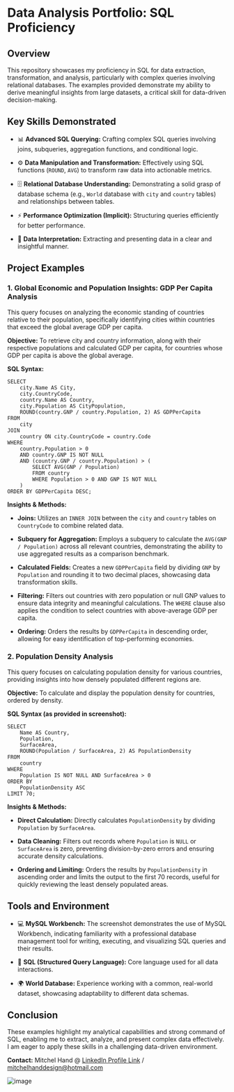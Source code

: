 # Data Analysis Portfolio: SQL Proficiency

## Overview

This repository showcases my proficiency in SQL for data extraction, transformation, and analysis, particularly with complex queries involving relational databases. The examples provided demonstrate my ability to derive meaningful insights from large datasets, a critical skill for data-driven decision-making.

## Key Skills Demonstrated

* 📊 **Advanced SQL Querying:** Crafting complex SQL queries involving joins, subqueries, aggregation functions, and conditional logic.

* ⚙️ **Data Manipulation and Transformation:** Effectively using SQL functions (`ROUND`, `AVG`) to transform raw data into actionable metrics.

* 🗄️ **Relational Database Understanding:** Demonstrating a solid grasp of database schema (e.g., `World` database with `city` and `country` tables) and relationships between tables.

* ⚡ **Performance Optimization (Implicit):** Structuring queries efficiently for better performance.

* 🧠 **Data Interpretation:** Extracting and presenting data in a clear and insightful manner.

## Project Examples

### 1. Global Economic and Population Insights: GDP Per Capita Analysis

This query focuses on analyzing the economic standing of countries relative to their population, specifically identifying cities within countries that exceed the global average GDP per capita.

**Objective:** To retrieve city and country information, along with their respective populations and calculated GDP per capita, for countries whose GDP per capita is above the global average.

**SQL Syntax:**

```
SELECT
    city.Name AS City,
    city.CountryCode,
    country.Name AS Country,
    city.Population AS CityPopulation,
    ROUND(country.GNP / country.Population, 2) AS GDPPerCapita
FROM
    city
JOIN
    country ON city.CountryCode = country.Code
WHERE
    country.Population > 0
    AND country.GNP IS NOT NULL
    AND (country.GNP / country.Population) > (
        SELECT AVG(GNP / Population)
        FROM country
        WHERE Population > 0 AND GNP IS NOT NULL
    )
ORDER BY GDPPerCapita DESC;

```

**Insights & Methods:**

* **Joins:** Utilizes an `INNER JOIN` between the `city` and `country` tables on `CountryCode` to combine related data.

* **Subquery for Aggregation:** Employs a subquery to calculate the `AVG(GNP / Population)` across all relevant countries, demonstrating the ability to use aggregated results as a comparison benchmark.

* **Calculated Fields:** Creates a new `GDPPerCapita` field by dividing `GNP` by `Population` and rounding it to two decimal places, showcasing data transformation skills.

* **Filtering:** Filters out countries with zero population or null GNP values to ensure data integrity and meaningful calculations. The `WHERE` clause also applies the condition to select countries with above-average GDP per capita.

* **Ordering:** Orders the results by `GDPPerCapita` in descending order, allowing for easy identification of top-performing economies.

### 2. Population Density Analysis

This query focuses on calculating population density for various countries, providing insights into how densely populated different regions are.

**Objective:** To calculate and display the population density for countries, ordered by density.

**SQL Syntax (as provided in screenshot):**

```
SELECT
    Name AS Country,
    Population,
    SurfaceArea,
    ROUND(Population / SurfaceArea, 2) AS PopulationDensity
FROM
    country
WHERE
    Population IS NOT NULL AND SurfaceArea > 0
ORDER BY
    PopulationDensity ASC
LIMIT 70;

```

**Insights & Methods:**

* **Direct Calculation:** Directly calculates `PopulationDensity` by dividing `Population` by `SurfaceArea`.

* **Data Cleaning:** Filters out records where `Population` is `NULL` or `SurfaceArea` is zero, preventing division-by-zero errors and ensuring accurate density calculations.

* **Ordering and Limiting:** Orders the results by `PopulationDensity` in ascending order and limits the output to the first 70 records, useful for quickly reviewing the least densely populated areas.

## Tools and Environment

* 💻 **MySQL Workbench:** The screenshot demonstrates the use of MySQL Workbench, indicating familiarity with a professional database management tool for writing, executing, and visualizing SQL queries and their results.

* 📝 **SQL (Structured Query Language):** Core language used for all data interactions.

* 🌍 **World Database:** Experience working with a common, real-world dataset, showcasing adaptability to different data schemas.

## Conclusion

These examples highlight my analytical capabilities and strong command of SQL, enabling me to extract, analyze, and present complex data effectively. I am eager to apply these skills in a challenging data-driven environment.

**Contact:** Mitchel Hand @ [LinkedIn Profile Link](https://www.linkedin.com/notifications/?filter=all) / mitchelhanddesign@hotmail.com

![image](https://github.com/user-attachments/assets/163757f4-5fa1-468b-b2cf-cc7889881e0c)

